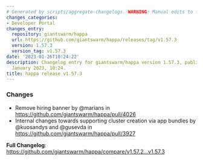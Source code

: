 ```yaml
---
# Generated by scripts/aggregate-changelogs. WARNING: Manual edits to this files will be overwritten.
changes_categories:
- Developer Portal
changes_entry:
  repository: giantswarm/happa
  url: https://github.com/giantswarm/happa/releases/tag/v1.57.3
  version: 1.57.3
  version_tag: v1.57.3
date: '2023-01-26T10:24:22'
description: Changelog entry for giantswarm/happa version 1.57.3, published on 26
  January 2023, 10:24.
title: happa release v1.57.3
---
```


<!-- Release notes generated using configuration in .github/release.yml at main -->

### Changes
* Remove hiring banner by @marians in https://github.com/giantswarm/happa/pull/4026
* Internal changes towards supporting cluster creation via app bundles by @kuosandys and @gusevda in https://github.com/giantswarm/happa/pull/3927


**Full Changelog**: https://github.com/giantswarm/happa/compare/v1.57.2...v1.57.3
